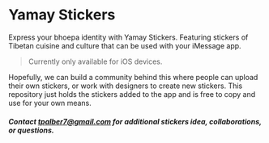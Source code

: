 # Yamay Stickers
Express your bhoepa identity with Yamay Stickers. Featuring stickers of Tibetan cuisine and culture that can be used with your iMessage app. 
> Currently only available for iOS devices.

Hopefully, we can build a community behind this where people can upload their own stickers, or work with designers to create new stickers.
This repository just holds the stickers added to the app and is free to copy and use for your own means.

##### Contact tpalber7@gmail.com for additional stickers idea, collaborations, or questions.
